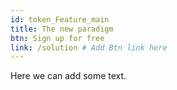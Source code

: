 ```yaml
---
id: token_Feature_main
title: The new paradigm
btn: Sign up for free
link: /solution # Add Btn link here
---
```


Here we can add some text.
